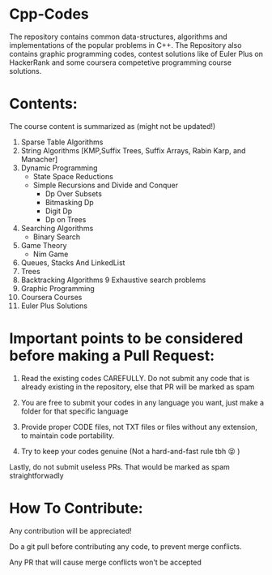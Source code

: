 # Cpp-Codes

The repository contains common data-structures, algorithms and implementations of the popular problems in C++. The Repository also contains graphic programming codes, contest solutions like of Euler Plus on HackerRank and some coursera competetive programming course solutions. 

# Contents:

The course content is summarized as (might not be updated!)

1. Sparse Table Algorithms
2. String Algorithms [KMP,Suffix Trees, Suffix Arrays, Rabin Karp, and Manacher]
3. Dynamic Programming
    * State Space Reductions
    * Simple Recursions and Divide and Conquer
	  * Dp Over Subsets
	  * Bitmasking Dp
	  * Digit Dp
	  * Dp on Trees
4. Searching Algorithms
	  * Binary Search
5. Game Theory
	  * Nim Game
6. Queues, Stacks And LinkedList
7. Trees
8. Backtracking Algorithms
9  Exhaustive search problems
10. Graphic Programming
11. Coursera Courses
12. Euler Plus Solutions

# Important points to be considered before making a Pull Request:

1. Read the existing codes CAREFULLY. Do not submit any code that is already existing in the repository, else that PR will be marked as spam

2. You are free to submit your codes in any language you want, just make a folder for that specific language

3. Provide proper CODE files, not TXT files or files without any extension, to maintain code portability.

4. Try to keep your codes genuine (Not a hard-and-fast rule tbh :stuck_out_tongue_closed_eyes: )

Lastly, do not submit useless PRs. That would be marked as spam straightforwadly

# How To Contribute:

Any contribution will be appreciated!

Do a git pull before contributing any code, to prevent merge conflicts. 

Any PR that will cause merge conflicts won't be accepted
